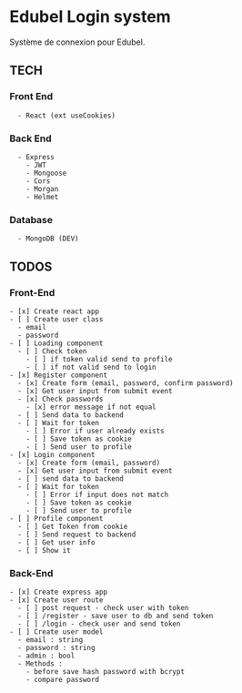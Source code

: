 # Edubel Login system

Système de connexion pour Edubel.

## TECH

### Front End

      - React (ext useCookies)

### Back End

      - Express
        - JWT
        - Mongoose
        - Cors
        - Morgan
        - Helmet

### Database

      - MongoDB (DEV)

## TODOS

### Front-End

    - [x] Create react app
    - [ ] Create user class
      - email
      - password
    - [ ] Loading component
      - [ ] Check token
        - [ ] if token valid send to profile
        - [ ] if not valid send to login
    - [x] Register component
      - [x] Create form (email, password, confirm password)
      - [x] Get user input from submit event
      - [x] Check passwords
        - [x] error message if not equal
      - [ ] Send data to backend
      - [ ] Wait for token
        - [ ] Error if user already exists
        - [ ] Save token as cookie
        - [ ] Send user to profile
    - [x] Login component
      - [x] Create form (email, password)
      - [x] Get user input from submit event
      - [ ] send data to backend
      - [ ] Wait for token
        - [ ] Error if input does not match
        - [ ] Save token as cookie
        - [ ] Send user to profile
    - [ ] Profile component
      - [ ] Get Token from cookie
      - [ ] Send request to backend
      - [ ] Get user info
      - [ ] Show it

### Back-End

    - [x] Create express app
    - [x] Create user route
      - [ ] post request - check user with token
      - [ ] /register - save user to db and send token
      - [ ] /login - check user and send token
    - [ ] Create user model
      - email : string
      - password : string
      - admin : bool
      - Methods :
        - before save hash password with bcrypt
        - compare password
